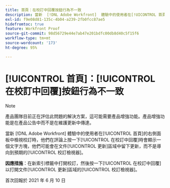 ```yaml
---
title: 首頁：在校訂中回覆按鈕行為不一致
description: 當新  [!DNL Adobe Workfront]  體驗中的使用者在[!UICONTROL 首頁]的右側面板中檢視校訂時，他們在評論上按一下[!UICONTROL 在校訂中回覆]時會顯示一個文字方塊，他們可能會在[!UICONTROL 文件更新]區域中留下更新，而不是導向到預期的校訂檢視器。
exl-id: f9e08d81-135c-4b04-a239-2fb0fcc87ae5
hidefromtoc: true
feature: Workfront Proof
source-git-commit: 98d56729e44e7ab47e201bdfc00db8d40c5f15f6
workflow-type: tm+mt
source-wordcount: '173'
ht-degree: 95%

---
```


# [!UICONTROL 首頁]：[!UICONTROL 在校訂中回覆]按鈕行為不一致

<!--Converted to story-->

>[!NOTE]
>
>產品團隊目前正在評估此問題的解決方案，這可能需要產品增強功能。產品增強功能是在產品公告中而不是在維護更新中傳達。

當新 [!DNL Adobe Workfront] 體驗中的使用者在[!UICONTROL 首頁]的右側面板中檢視校訂時，他們在評論上按一下[!UICONTROL 在校訂中回覆]時會顯示一個文字方塊，他們可能會在文件[!UICONTROL 更新]區域中留下更新，而不是導向到預期的[!UICONTROL 校訂檢視器]。

**因應措施**：在新索引標籤中打開校訂，然後按一下[!UICONTROL 在校訂中回覆]以打開文件[!UICONTROL 更新]區域的[!UICONTROL 校訂檢視器]。

首次回報於 2021 年 6 月 10 日
